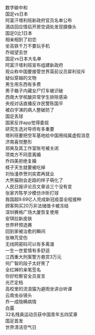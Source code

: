 数字碳中和  
国足vs日本  
阿富汗塔利班新政府官员名单公布  
酒店回应情侣开房空调处发现摄像头  
国足0比1日本  
相亲相到了初恋  
坐高铁千万不要玩手机  
乔祖望去世  
国足vs日本大名单  
阿富汗塔利班宣布组建新政府  
观众称中国要接管世界英前议员犀利驳斥  
疑似穿越的文物  
男生用东西有多费  
男子箱子内藏女尸打车被识破  
西南大学核酸异常学生排除感染  
央视对话直播反诈民警陈国平  
被白宇演的病人整破防了  
国足丢球  
国家反诈app觉得委屈  
研究生选对导师有多重要  
塔利班要把空军基地给中国用纯属虚假消息  
济南喜悦整形  
郑爽及其工作室账号被关闭  
项南方不同意离婚  
乔四美拒绝复婚  
蛏子天生就要被吃掉  
刘怡潼恭贺刘奕君再就业  
大熊猫刚会走路的样子萌化了  
人民日报评论员文章谈三个没有变  
张家齐陈芋汐模仿许昕打球  
我国超9.69亿人完成新冠疫苗全程接种  
顾客购买20万非法储值卡被冻结  
深圳赛格广场大厦恢复使用  
安琪拉新皮肤  
世界杯预选赛  
回到家被治愈的瞬间  
张琳芃受伤  
无线网密码可以有多离谱  
一生一世爱情有多舒适  
江西重大刑案警方悬赏3万元  
何广智的段子太好笑了  
全红婵的亲笔签名  
你好检察官全员宣言  
光芒定档  
高校里的流浪猫为避雨坐讲台听课  
云南虫谷镜头  
乔一成隐瞒病情  
白露  
32名残奥运动员获中国青年五四奖章  
国足首发  
世界清洁空气日  
